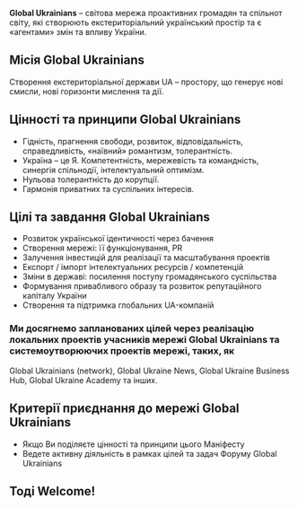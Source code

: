 **Global Ukrainians** – світова мережа проактивних громадян та спільнот світу, які створюють екстериторіальний український простір та є «агентами» змін та впливу України.

## Місія Global Ukrainians

Створення екстериторіальної держави UA – простору, що генерує нові смисли, нові горизонти мислення та дії. 

## Цінності та принципи Global Ukrainians

* Гідність, прагнення свободи, розвиток, відповідальність, справедливість, «наївний» романтизм, толерантність. 
* Україна – це Я. Компетентність, мережевість та командність, синергія спільнодії, інтелектуальний оптимізм. 
* Нульова толерантність до корупції. 
* Гармонія приватних та суспільних інтересів. 

## Цілі та завдання Global Ukrainians

* Розвиток української ідентичності через бачення 
* Створення мережі: її функціонування, PR 
* Залучення інвестицій для реалізації та масштабування проектів 
* Експорт / імпорт інтелектуальних ресурсів / компетенцій 
* Зміни в державі: посилення поступу громадянського суспільства 
* Формування привабливого образу та розвиток репутаційного капіталу України 
* Створення та підтримка глобальних UA-компаній 

### Ми досягнемо запланованих цілей через реалізацію локальних проектів учасників мережі Global Ukrainians та системоутворюючих проектів мережі, таких, як

Global Ukrainians (network), Global Ukraine News, Global Ukraine Business Hub, Global Ukraine Academy та інших. 

## Критерії приєднання до мережі Global Ukrainians

* Якщо Ви поділяєте цінності та принципи цього Маніфесту 
* Ведете активну діяльність в рамках цілей та задач Форуму Global Ukrainians 

## Тоді Welcome!
